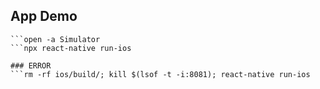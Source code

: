 ## App Demo

```npx react-native init ABC
```open -a Simulator
```npx react-native run-ios

### ERROR
```rm -rf ios/build/; kill $(lsof -t -i:8081); react-native run-ios
